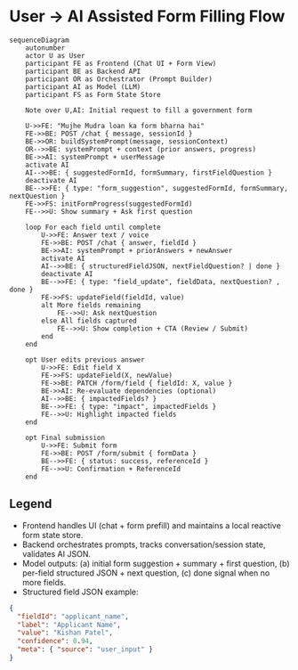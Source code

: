 # User -> AI Assisted Form Filling Flow

```mermaid
sequenceDiagram
    autonumber
    actor U as User
    participant FE as Frontend (Chat UI + Form View)
    participant BE as Backend API
    participant OR as Orchestrator (Prompt Builder)
    participant AI as Model (LLM)
    participant FS as Form State Store

    Note over U,AI: Initial request to fill a government form

    U->>FE: "Mujhe Mudra loan ka form bharna hai"
    FE->>BE: POST /chat { message, sessionId }
    BE->>OR: buildSystemPrompt(message, sessionContext)
    OR-->>BE: systemPrompt + context (prior answers, progress)
    BE->>AI: systemPrompt + userMessage
    activate AI
    AI-->>BE: { suggestedFormId, formSummary, firstFieldQuestion }
    deactivate AI
    BE-->>FE: { type: "form_suggestion", suggestedFormId, formSummary, nextQuestion }
    FE->>FS: initFormProgress(suggestedFormId)
    FE-->>U: Show summary + Ask first question

    loop For each field until complete
        U->>FE: Answer text / voice
        FE->>BE: POST /chat { answer, fieldId }
        BE->>AI: systemPrompt + priorAnswers + newAnswer
        activate AI
        AI-->>BE: { structuredFieldJSON, nextFieldQuestion? | done }
        deactivate AI
        BE-->>FE: { type: "field_update", fieldData, nextQuestion? , done }
        FE->>FS: updateField(fieldId, value)
        alt More fields remaining
            FE-->>U: Ask nextQuestion
        else All fields captured
            FE-->>U: Show completion + CTA (Review / Submit)
        end
    end

    opt User edits previous answer
        U->>FE: Edit field X
        FE->>FS: updateField(X, newValue)
        FE->>BE: PATCH /form/field { fieldId: X, value }
        BE->>AI: Re-evaluate dependencies (optional)
        AI-->>BE: { impactedFields? }
        BE-->>FE: { type: "impact", impactedFields }
        FE-->>U: Highlight impacted fields
    end

    opt Final submission
        U->>FE: Submit form
        FE->>BE: POST /form/submit { formData }
        BE-->>FE: { status: success, referenceId }
        FE-->>U: Confirmation + ReferenceId
    end
```

## Legend
- Frontend handles UI (chat + form prefill) and maintains a local reactive form state store.
- Backend orchestrates prompts, tracks conversation/session state, validates AI JSON.
- Model outputs: (a) initial form suggestion + summary + first question, (b) per-field structured JSON + next question, (c) done signal when no more fields.
- Structured field JSON example:
```json
{
  "fieldId": "applicant_name",
  "label": "Applicant Name",
  "value": "Kishan Patel",
  "confidence": 0.94,
  "meta": { "source": "user_input" }
}
```

